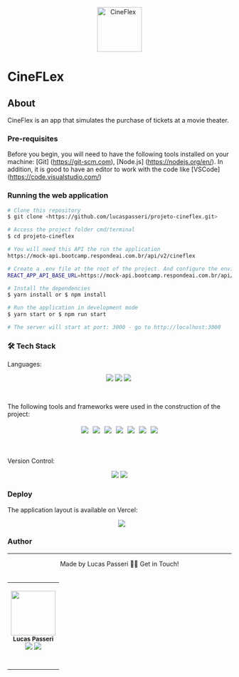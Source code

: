 <p align="center">
  <img src="./public/logo.png" width="100" alt="CineFlex" />
</p>

# CineFLex

## About
<p>
  CineFlex is an app that simulates the purchase of tickets at a movie theater.
</p>

### Pre-requisites

Before you begin, you will need to have the following tools installed on your machine: [Git] (https://git-scm.com), [Node.js] (https://nodejs.org/en/). In addition, it is good to have an editor to work with the code like [VSCode] (https://code.visualstudio.com/)

### Running the web application
```bash
# Clone this repository
$ git clone <https://github.com/lucaspasseri/projeto-cineflex.git>

# Access the project folder cmd/terminal
$ cd projeto-cineflex

# You will need this API the run the application
https://mock-api.bootcamp.respondeai.com.br/api/v2/cineflex

# Create a .env file at the root of the project. And configure the enviroment variable:
REACT_APP_API_BASE_URL=https://mock-api.bootcamp.respondeai.com.br/api/v2/cineflex

# Install the dependencies
$ yarn install or $ npm install

# Run the application in development mode
$ yarn start or $ npm run start

# The server will start at port: 3000 - go to http://localhost:3000
```



### 	&#128736; Tech Stack
Languages:<br>
<p align="center">
    <img src="https://img.shields.io/badge/html5%20-%23E34F26.svg?&style=for-the-badge&logo=html5&logoColor=white"/>
    <img src="https://img.shields.io/badge/css3%20-%231572B6.svg?&style=for-the-badge&logo=css3&logoColor=white"/>
    <img src="https://img.shields.io/badge/javascript%20-%23323330.svg?&style=for-the-badge&logo=javascript&logoColor=%23F7DF1E"/>
    <img scr='https://img.shields.io/badge/jsx%20-%2320232a.svg?&style=for-the-badge&logo=jsx&logoColor=%2361DAFB'>
</p>
<br>

The following tools and frameworks were used in the construction of the project:<br>
<p align="center" style='display: flex; justify-content: center; flex-wrap:wrap; align-items: center; margin: 0 50px;'>
  <img style='margin: 5px;' src='https://img.shields.io/badge/styled-components%20-%2320232a.svg?&style=for-the-badge&color=b8679e&logo=styled-components&logoColor=%3a3a3a'>
  <img style='margin: 5px;' src='https://img.shields.io/badge/prop_types%20-%2320232a.svg?&style=for-the-badge&color=blueviolet'/>
  <img style='margin: 5px;' src="https://img.shields.io/badge/node.js%20-%2343853D.svg?&style=for-the-badge&logo=node.js&logoColor=white"/>
  <img style='margin: 5px;' src='https://img.shields.io/badge/axios%20-%2320232a.svg?&style=for-the-badge&color=informational'>
  <img style='margin: 5px;' src='https://img.shields.io/badge/babel%20-%2320232a.svg?&style=for-the-badge&color=323230&logo=babel&logoColor=%f4dc4e'>
  <img style='margin: 5px;' src="https://img.shields.io/badge/react-app%20-%2320232a.svg?&style=for-the-badge&color=60ddf9&logo=react&logoColor=%2361DAFB"/>
  <img style='margin: 5px;' src="https://img.shields.io/badge/react_route%20-%2320232a.svg?&style=for-the-badge&logo=react&logoColor=%2361DAFB"/>
</p>

<br><br>
Version Control:<br>
<p align="center">
    <img src="https://img.shields.io/badge/git%20-%23F05033.svg?&style=for-the-badge&logo=git&logoColor=white"/>
    <img src="https://img.shields.io/badge/github%20-%23121011.svg?&style=for-the-badge&logo=github&logoColor=white"/>
</p>



### Deploy

The application layout is available on Vercel:
<p align="center">
	<a style='margin-left: 10px;' href='https://projeto-cineflex.vercel.app/'><img src='https://img.shields.io/badge/vercel%20-%23000000.svg?&style=for-the-badge&logo=vercel&logoColor=white'></a>
</p>


### Author
---
<p align='center'>
  Made by Lucas Passeri 👋🏽 Get in Touch! <br><br>
	<table align="center">
  		<tr>
    		<td align="center">
				<p align='center'>
	  				<img src="https://avatars.githubusercontent.com/u/16906161?v=4" width="100px;"/> <br />
 					<sub><b>Lucas Passeri</b></sub><br />
	  				<a href="https://www.linkedin.com/in/lucas-passeri-7b05377b/"><img src="https://img.shields.io/badge/linkedin-%230077B5.svg?&style=for-the-badge&logo=linkedin&logoColor=white"/></a>
	  				<a href="mailto:lucaspasseri@poli.ufrj.br"><img src="https://img.shields.io/badge/gmail-D14836?&style=for-the-badge&logo=gmail&logoColor=white"/></a>
  				</p><br />
			</td>
  		</tr>
	</table>
</p>
